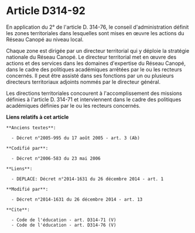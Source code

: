 # Article D314-92

En application du 2° de l'article D. 314-76, le conseil d'administration définit les zones territoriales dans lesquelles sont
mises en œuvre les actions du Réseau Canopé au niveau local. 

Chaque zone est dirigée par un directeur territorial qui y déploie la stratégie nationale du Réseau Canopé. Le directeur
territorial met en œuvre des actions et des services dans les domaines d'expertise du Réseau Canopé, dans le cadre des
politiques académiques arrêtées par le ou les recteurs concernés. Il peut être assisté dans ses fonctions par un ou plusieurs
directeurs territoriaux adjoints nommés par le directeur général. 

Les directions territoriales concourent à l'accomplissement des missions définies à l'article D. 314-71 et interviennent dans
le cadre des politiques académiques définies par le ou les recteurs concernés.

**Liens relatifs à cet article**

	**Anciens textes**:

	  - Décret n°2005-995 du 17 août 2005 - art. 3 (Ab)

	**Codifié par**:

	  - Décret n°2006-583 du 23 mai 2006

	**Liens**:

	  - DEPLACE: Décret n°2014-1631 du 26 décembre 2014 - art. 1

	**Modifié par**:

	  - Décret n°2014-1631 du 26 décembre 2014 - art. 13

	**Cite**:

	  - Code de l'éducation - art. D314-71 (V)
	  - Code de l'éducation - art. D314-76 (V)
